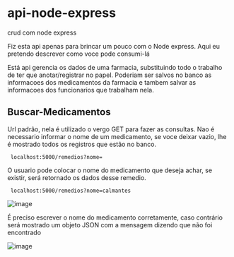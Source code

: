 # api-node-express
crud com node express

Fiz esta api apenas para brincar um pouco com o Node express. Aqui eu pretendo descrever como voce pode consumi-lá
  
Está api gerencia os dados de uma farmacia, substituindo todo o trabalho de ter que anotar/registrar no papel. Poderiam ser salvos no banco as informacoes dos medicamentos da farmacia e tambem salvar as informacoes dos funcionarios que trabalham nela.

## Buscar-Medicamentos

Url padrão, nela é utilizado o vergo GET para fazer as consultas. Nao é necessario informar o nome de um medicamento, se voce deixar vazio, lhe é mostrado todos os registros que estão no banco.

<code> localhost:5000/remedios?nome= </code>

O usuario pode colocar o nome do medicamento que deseja achar, se existir, será retornado os dados desse remedio.

<code> localhost:5000/remedios?nome=calmantes </code>

![image](https://user-images.githubusercontent.com/87936511/171179264-7ae089a1-cd51-4602-b16c-9857660c36a3.png)
  
É preciso escrever o nome do medicamento corretamente, caso contrário será mostrado um objeto JSON com a mensagem dizendo que não foi encontrado

![image](https://user-images.githubusercontent.com/87936511/171181359-cfda6f9c-53c6-43db-a3d9-d115b6b08c34.png)
